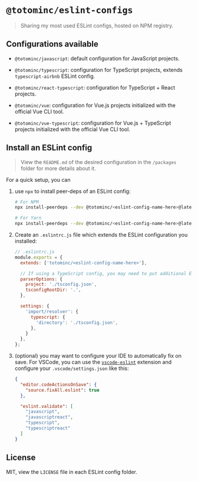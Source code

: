 # `@totominc/eslint-configs`

> Sharing my most used ESLint configs, hosted on NPM registry.

## Configurations available

- `@totominc/javascript`: default configuration for JavaScript projects.

- `@totominc/typescript`: configuration for TypeScript projects, extends `typescript-airbnb` ESLint config.

- `@totominc/react-typescript`: configuration for TypeScript + React projects.

- `@totominc/vue`: configuration for Vue.js projects initialized with the official Vue CLI tool.

- `@totominc/vue-typescript`: configuration for Vue.js + TypeScript projects initialized with the official Vue CLI tool.

## Install an ESLint config

> View the `README.md` of the desired configuration in the `/packages` folder for more details about it.

For a quick setup, you can

1. use `npx` to install peer-deps of an ESLint config:

    ```bash
    # For NPM
    npx install-peerdeps --dev @totominc/<eslint-config-name-here>@latest

    # For Yarn
    npx install-peerdeps --dev @totominc/<eslint-config-name-here>@latest --yarn
    ```

2. Create an `.eslintrc.js` file which extends the ESLint configuration you installed:

    ```javascript
    // .eslintrc.js
    module.exports = {
      extends: ['totominc/<eslint-config-name-here>'],

      // If using a TypeScript config, you may need to put additional ESLint settings such as:
      parserOptions: {
        project: './tsconfig.json',
        tsconfigRootDir: '.',
      },

      settings: {
        'import/resolver': {
          typescript: {
            'directory': './tsconfig.json',
          },
        }
      },
    };
    ```

3. (optional) you may want to configure your IDE to automatically fix on save. For VSCode, you can use the
[`vscode-eslint`](https://marketplace.visualstudio.com/items?itemName=dbaeumer.vscode-eslint) extension and configure
your `.vscode/settings.json` like this:

    ```json
    {
      "editor.codeActionsOnSave": {
        "source.fixAll.eslint": true
      },

      "eslint.validate": [
        "javascript",
        "javascriptreact",
        "typescript",
        "typescriptreact"
      ]
    }
    ```

## License

MIT, view the `LICENSE` file in each ESLint config folder.
